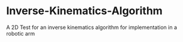 # Inverse-Kinematics-Algorithm
A 2D Test for an inverse kinematics algorithm for implementation in a robotic arm
